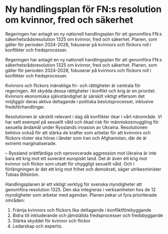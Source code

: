 # Ny handlingsplan för FN:s resolution om kvinnor, fred och säkerhet

Regeringen har antagit en ny nationell handlingsplan för att genomföra FN:s säkerhetsrådsresolution 1325 om kvinnor, fred och säkerhet. Planen, som gäller för perioden 2024-2028, fokuserar på kvinnors och flickors roll i konflikter och fredsprocesser.

Regeringen har antagit en ny nationell handlingsplan för att genomföra FN:s säkerhetsrådsresolution 1325 om kvinnor, fred och säkerhet. Planen, som gäller för perioden 2024-2028, fokuserar på kvinnors och flickors roll i konflikter och fredsprocesser.

Kvinnors och flickors mänskliga fri- och rättigheter är centrala för regeringen. Att skydda dessa rättigheter i konflikt och krig är en prioritet. Kvinnors ekonomiska självständighet är särskilt viktigt eftersom det möjliggör deras aktiva deltagande i politiska beslutsprocesser, inklusive fredsförhandlingar.

Resolutionen är särskilt relevant i dag då konflikter ökar i vårt närområde. Vi har sett exempel på sexuellt våld och ökad risk för människosmuggling för sexuella ändamål under Rysslands invasion av Ukraina. Resolutionen behövs också för att stärka de krafter som arbetar för att kvinnors och flickors röster ska höras i länder som Iran och Afghanistan, där de är extremt marginaliserade.

– Ryssland orättfärdiga och oprovocerade aggression mot Ukraina är inte bara ett krig mot ett suveränt europiskt land. Det är även ett krig mot kvinnor och flickor som utsatt för ohyggligt sexuellt våld. Och i förlängningen är det ett krig mot frihet och demokrati, säger utrikesminister Tobias Billström.

Handlingsplanen är ett viktigt verktyg för svenska myndigheter att genomföra resolution 1325. Den ska integreras i verksamheten hos de 12 myndigheter som arbetar med agendan. Planen pekar ut fyra prioriterade områden:

1. Främja kvinnors och flickors lika deltagande i konfliktförebyggande
2. Bidra till inkluderande och jämställda fredsprocesser och fredsbyggande
3. Stärka skyddet för kvinnor och flickor
4. Ledarskap och expertis.
